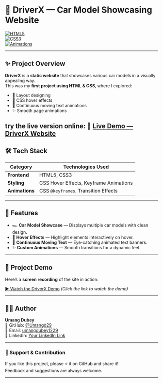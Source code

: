 # 🚗 DriverX — Car Model Showcasing Website

[![HTML5](https://img.shields.io/badge/HTML5-Frontend-orange?logo=html5)](https://developer.mozilla.org/en-US/docs/Web/HTML)  
[![CSS3](https://img.shields.io/badge/CSS3-Styling-blue?logo=css3)](https://developer.mozilla.org/en-US/docs/Web/CSS)  
[![Animations](https://img.shields.io/badge/CSS-Animations-purple?logo=css3)](https://developer.mozilla.org/en-US/docs/Web/CSS/animation)  

---

## ✨ Project Overview  
**DriverX** is a **static website** that showcases various car models in a visually appealing way.  
This was my **first project using HTML & CSS**, where I explored:  
- 🎯 Layout designing  
- 🎨 CSS hover effects  
- 🏃 Continuous moving text animations  
- ✨ Smooth page animations  

try the live version online:
🚀 [Live Demo — DriverX Website](https://umangd29.github.io/DriverX---Interactive-Car-Showcase-Website/)
---

## 🛠 Tech Stack

| Category       | Technologies Used |
|---------------|-------------------|
| **Frontend**  | HTML5, CSS3 |
| **Styling**   | CSS Hover Effects, Keyframe Animations |
| **Animations**| CSS `@keyframes`, Transition Effects |

---

## 📌 Features
- 🏎 **Car Model Showcase** — Displays multiple car models with clean design.  
- 🎨 **Hover Effects** — Highlight elements interactively on hover.  
- 🏃 **Continuous Moving Text** — Eye-catching animated text banners.  
- ✨ **Custom Animations** — Smooth transitions for a dynamic feel.  

---

## 🎥 Project Demo
Here’s a **screen recording** of the site in action:  

[▶ Watch the DriverX Demo](https://drive.google.com/file/d/1HATyYTxTtwN9_o8WRKebTro2polnzQav/view?usp=drive_link)
*(Click the link to watch the demo)*  

---

## 👨‍💻 Author
**Umang Dubey**  
💼 GitHub: [@Umangd29](https://github.com/Umangd29)  
📧 Email: [umangdubey1229](umangdubey1229@gmail.com)  
💼 LinkedIn: [Your LinkedIn Link](https://www.linkedin.com/in/umangdubey29)  

---

### 💖 Support & Contribution
If you like this project, please ⭐ it on GitHub and share it!  
Feedback and suggestions are always welcome.

---

